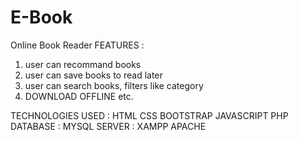 # E-Book
 Online Book Reader
 FEATURES :
 1) user can recommand books
 2) user can save books to read later
 3) user can search books, filters like category
 4) DOWNLOAD OFFLINE 
 etc.

TECHNOLOGIES USED : HTML CSS BOOTSTRAP JAVASCRIPT PHP 
DATABASE : MYSQL
SERVER : XAMPP APACHE
